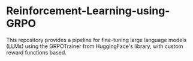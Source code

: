 # Reinforcement-Learning-using-GRPO

This repository provides a pipeline for fine-tuning large language models (LLMs) using the GRPOTrainer from HuggingFace's library, with custom reward functions based.
